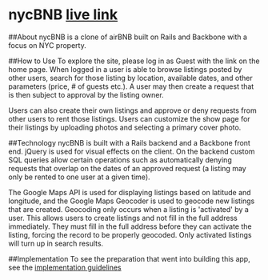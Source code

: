 # nycBNB [live link](www.nycbnb.us)

##About
nycBNB is a clone of airBNB built on Rails and Backbone with a focus on NYC property.

##How to Use
To explore the site, please log in as Guest with the link on the home page.
When logged in a user is able to browse listings posted by other users, search for those listing by location, available dates, and other parameters (price, # of guests etc.). A user may then create a request that is then subject to approval by the listing owner.

Users can also create their own listings and approve or deny requests from other users to rent those listings. Users can customize the show page for their listings by uploading photos and selecting a primary cover photo.

##Technology
nycBNB is built with a Rails backend and a Backbone front end. jQuery is used for visual effects on the client. On the backend custom SQL queries allow certain operations such as automatically denying requests that overlap on the dates of an approved request (a listing may only be rented to one user at a given time).

The Google Maps API is used for displaying listings based on latitude and longitude, and the Google Maps Geocoder is used to geocode new listings that are created. Geocoding only occurs when a listing is 'activated' by a user. This allows users to create listings and not fill in the full address immediately. They must fill in the full address before they can activate the listing, forcing the record to be properly geocoded. Only activated listings will turn up in search results.

##Implementation
To see the preparation that went into building this app, see the [implementation guidelines](./docs/timeline.md)
